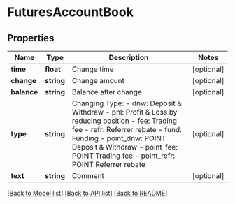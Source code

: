 # FuturesAccountBook

## Properties
Name | Type | Description | Notes
------------ | ------------- | ------------- | -------------
**time** | **float** | Change time | [optional] 
**change** | **string** | Change amount | [optional] 
**balance** | **string** | Balance after change | [optional] 
**type** | **string** | Changing Type: - dnw: Deposit &amp; Withdraw - pnl: Profit &amp; Loss by reducing position - fee: Trading fee - refr: Referrer rebate - fund: Funding - point_dnw: POINT Deposit &amp; Withdraw - point_fee: POINT Trading fee - point_refr: POINT Referrer rebate | [optional] 
**text** | **string** | Comment | [optional] 

[[Back to Model list]](../README.md#documentation-for-models) [[Back to API list]](../README.md#documentation-for-api-endpoints) [[Back to README]](../README.md)



